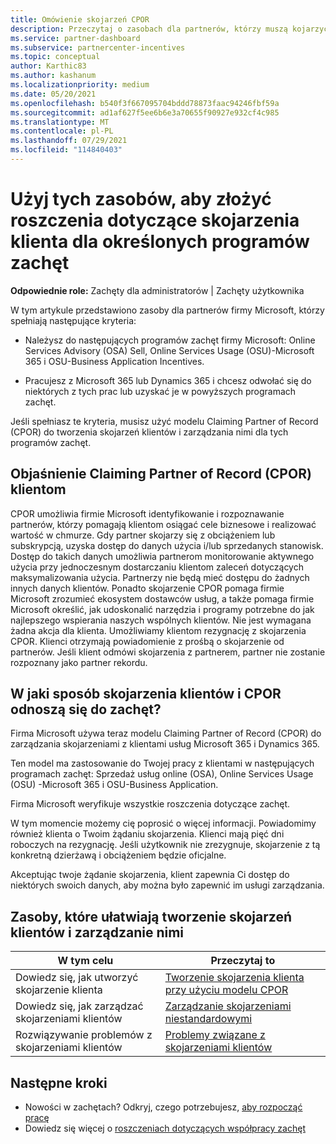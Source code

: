 ```yaml
---
title: Omówienie skojarzeń CPOR
description: Przeczytaj o zasobach dla partnerów, którzy muszą kojarzyć klientów z konkretnymi programami zachęt za pośrednictwem Claiming Partner of Record (CPOR).
ms.service: partner-dashboard
ms.subservice: partnercenter-incentives
ms.topic: conceptual
author: Karthic83
ms.author: kashanum
ms.localizationpriority: medium
ms.date: 05/20/2021
ms.openlocfilehash: b540f3f667095704bddd78873faac94246fbf59a
ms.sourcegitcommit: ad1af627f5ee6b6e3a70655f90927e932cf4c985
ms.translationtype: MT
ms.contentlocale: pl-PL
ms.lasthandoff: 07/29/2021
ms.locfileid: "114840403"
---
```

# <a name="use-these-resources-to-make-customer-association-claims-for-specific-incentives-programs"></a>Użyj tych zasobów, aby złożyć roszczenia dotyczące skojarzenia klienta dla określonych programów zachęt

**Odpowiednie role:** Zachęty dla administratorów | Zachęty użytkownika

W tym artykule przedstawiono zasoby dla partnerów firmy Microsoft, którzy spełniają następujące kryteria:

- Należysz do następujących programów zachęt firmy Microsoft: Online Services Advisory (OSA) Sell, Online Services Usage (OSU)-Microsoft 365 i OSU-Business Application Incentives.

- Pracujesz z Microsoft 365 lub Dynamics 365 i chcesz odwołać się do niektórych z tych prac lub uzyskać je w powyższych programach zachęt.

Jeśli spełniasz te kryteria, musisz użyć modelu Claiming Partner of Record (CPOR) do tworzenia skojarzeń klientów i zarządzania nimi dla tych programów zachęt.

## <a name="explaining-claiming-partner-of-record-cpor-to-customers"></a>Objaśnienie Claiming Partner of Record (CPOR) klientom

CPOR umożliwia firmie Microsoft identyfikowanie i rozpoznawanie partnerów, którzy pomagają klientom osiągać cele biznesowe i realizować wartość w chmurze. Gdy partner skojarzy się z obciążeniem lub subskrypcją, uzyska dostęp do danych użycia i/lub sprzedanych stanowisk. Dostęp do takich danych umożliwia partnerom monitorowanie aktywnego użycia przy jednoczesnym dostarczaniu klientom zaleceń dotyczących maksymalizowania użycia. Partnerzy nie będą mieć dostępu do żadnych innych danych klientów. Ponadto skojarzenie CPOR pomaga firmie Microsoft zrozumieć ekosystem dostawców usług, a także pomaga firmie Microsoft określić, jak udoskonalić narzędzia i programy potrzebne do jak najlepszego wspierania naszych wspólnych klientów. Nie jest wymagana żadna akcja dla klienta. Umożliwiamy klientom rezygnację z skojarzenia CPOR. Klienci otrzymają powiadomienie z prośbą o skojarzenie od partnerów. Jeśli klient odmówi skojarzenia z partnerem, partner nie zostanie rozpoznany jako partner rekordu.

## <a name="how-do-customer-associations-and-cpor-relate-to-incentives"></a>W jaki sposób skojarzenia klientów i CPOR odnoszą się do zachęt?

Firma Microsoft używa teraz modelu Claiming Partner of Record (CPOR) do zarządzania skojarzeniami z klientami usług Microsoft 365 i Dynamics 365.

Ten model ma zastosowanie do Twojej pracy z klientami w następujących programach zachęt: Sprzedaż usług online (OSA), Online Services Usage (OSU) -Microsoft 365 i OSU-Business Application.

Firma Microsoft weryfikuje wszystkie roszczenia dotyczące zachęt.

W tym momencie możemy cię poprosić o więcej informacji. Powiadomimy również klienta o Twoim żądaniu skojarzenia. Klienci mają pięć dni roboczych na rezygnację. Jeśli użytkownik nie zrezygnuje, skojarzenie z tą konkretną dzierżawą i obciążeniem będzie oficjalne.

Akceptując twoje żądanie skojarzenia, klient zapewnia Ci dostęp do niektórych swoich danych, aby można było zapewnić im usługi zarządzania. 

## <a name="resources-to-help-you-create-and-manage-customer-associations"></a>Zasoby, które ułatwiają tworzenie skojarzeń klientów i zarządzanie nimi


|  **W tym celu**  |  **Przeczytaj to**  |
|--------------|-----------|
| Dowiedz się, jak utworzyć skojarzenie klienta  | [Tworzenie skojarzenia klienta przy użyciu modelu CPOR](submit-osa-claim.md)  |
|Dowiedz się, jak zarządzać skojarzeniami klientów  | [Zarządzanie skojarzeniami niestandardowymi](incentives-manage-customer-associations.md)  |
|Rozwiązywanie problemów z skojarzeniami klientów  | [Problemy związane z skojarzeniami klientów](incentives-customer-association-issues.md)  |

## <a name="next-steps"></a>Następne kroki

- Nowości w zachętach? Odkryj, czego potrzebujesz, [aby rozpocząć pracę](incentives-get-started-intro.md)
- Dowiedz się więcej o [roszczeniach dotyczących współpracy zachęt](claims-overview.md)
